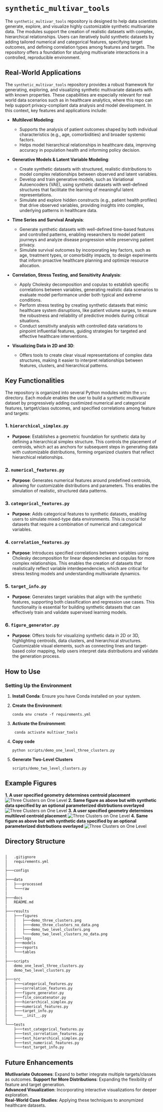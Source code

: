 # `synthetic_multivar_tools`

The `synthetic_multivar_tools` repository is designed to help data scientists generate, explore, and visualize highly customizable synthetic multivariate data. The modules support the creation of realistic datasets with complex, hierarchical relationships. Users can iteratively build synthetic datasets by adding tailored numerical and categorical features, specifying target outcomes, and defining correlation types among features and targets. The repository offers a foundation for studying multivariate interactions in a controlled, reproducible environment.

## Real-World Applications
The `synthetic_multivar_tools` repository provides a robust framework for generating, exploring, and visualizing synthetic multivariate datasets with with known properties. These capabilities are especially relevant for real world data scenarios such as in healthcare analytics, where this repo can help support privacy-compliant data analysis and model development. In this context, key features and applications include:

- **Multilevel Modeling**:
  - Supports the analysis of patient outcomes shaped by both individual characteristics (e.g., age, comorbidities) and broader systemic factors.
  - Helps  model hierarchical relationships in healthcare data, improving accuracy in population health and informing policy decision.

- **Generative Models & Latent Variable Modeling**:
   - Create synthetic datasets with structured, realistic distributions to model complex relationships between observed and latent variables. 
   - Develop and train generative models, such as Variational Autoencoders (VAE), using synthetic datasets with well-defined structures that facilitate the learning of meaningful latent representations.
   - Simulate and explore hidden constructs (e.g., patient health profiles) that drive observed variables, providing insights into complex, underlying patterns in healthcare data.

- **Time Series and Survival Analysis**:
  - Generate synthetic datasets with well-defined time-based features and controlled patterns, enabling researchers to model patient journeys and analyze disease progression while preserving patient privacy.
  - Simulate survival outcomes by incorporating key factors, such as age, treatment types, or comorbidity impacts, to design experiments that inform proactive healthcare planning and optimize resource allocation.

- **Correlation, Stress Testing, and Sensitivity Analysis**:
  - Apply Cholesky decomposition and copulas to establish specific correlations between variables, generating realistic data scenarios to evaluate model performance under both typical and extreme conditions.
  - Perform stress testing by creating synthetic datasets that mimic healthcare system disruptions, like patient volume surges, to ensure the robustness and reliability of predictive models during critical situations.
  - Conduct sensitivity analysis with controlled data variations to pinpoint influential features, guiding strategies for targeted and effective healthcare interventions.

- **Visualizing Data in 2D and 3D**:
  - Offers tools to create clear visual representations of complex data structures, making it easier to interpret relationships between features, clusters, and hierarchical patterns.


## Key Functionalities

The repository is organized into several Python modules within the `src` directory. Each module enables the user to build a synthetic multivariate dataset by progressively adding custimized numerical and categorical features, tartget/class outcomes, and specified correlations among feature and targets:

### 1. **`hierarchical_simplex.py`**
- **Purpose**: Establishes a geometric foundation for synthetic data by defining a hierarchical simplex structure. This controls the placement of centroids, which act as anchors for subsequent steps in generating data with customizable distributions, forming organized clusters that reflect hierarchical relationships.

### 2. **`numerical_features.py`**
   - **Purpose**: Generates numerical features around predefined centroids, allowing for customizable distributions and parameters. This enables the simulation of realistic, structured data patterns.

### 3. **`categorical_features.py`**
   - **Purpose**: Adds categorical features to synthetic datasets, enabling users to simulate mixed-type data environments. This is crucial for datasets that require a combination of numerical and categorical variables.

### 4. **`correlation_features.py`**
   - **Purpose**: Introduces specified correlations between variables using Cholesky decomposition for linear dependencies and copulas for more complex relationships. This enables the creation of datasets that realistically reflect variable interdependencies, which are critical for stress testing models and understanding multivariate dynamics.


### 5. **`target_info.py`**
   - **Purpose**: Generates target variables that align with the synthetic features, supporting both classification and regression use cases. This functionality is essential for building synthetic datasets that can effectively train and validate supervised learning models.

### 6. **`figure_generator.py`**
   - **Purpose**: Offers tools for visualizing synthetic data in 2D or 3D, highlighting centroids, data clusters, and hierarchical structures. Customizable visual elements, such as connecting lines and target-based color mapping, help users interpret data distributions and validate the generation process.

## How to Use
### Setting Up the Environment
1. **Install Conda**: Ensure you have Conda installed on your system.

2. **Create the Environment**:
   ```
   conda env create -f requirements.yml
3. **Activate the Environment**:
   ```
    conda activate multivar_tools
4. **Copy code**
    ```  
    python scripts/demo_one_level_three_clusters.py
    ```
5. **Generate Two-Level Clusters**
    ```
    scripts/demo_two_level_clusters.py
    ```
    
## Example Figures
**1. A user specified geometry determines centroid placement**
![Three Clusters on One Level](results/figures/demo_three_clusters_no_data.png)
**2. Same figure as above but with synthetic data specified by an optional parameterized distrbutions overlayed**
![Three Clusters on One Level](results/figures/demo_three_clusters.png)
**3. A user specified geometry determines multilevel centroid placement**
![Three Clusters on One Level](results/figures/demo_two_level_clusters_no_data.png)
**4. Same figure as above but with synthetic data specified by an optional parameterized distrbutions overlayed**
![Three Clusters on One Level](results/figures/demo_two_level_clusters.png)

## Directory Structure
```markdown

│   .gitignore
│   requirements.yml
│
├───configs
│
├───data
│   ├───processed
│   └───raw
│
├───docs
│   README.md
│
├───results
│   ├───figures
│   │   ├───demo_three_clusters.png
│   │   ├───demo_three_clusters_no_data.png
│   │   ├───demo_two_level_clusters.png
│   │   └───demo_two_level_clusters_no_data.png
│   ├───logs
│   ├───models
│   ├───reports
│   └───tables
│
├───scripts
│   demo_one_level_three_clusters.py
│   demo_two_level_clusters.py
│
├───src
│   ├───categorical_features.py
│   ├───correlation_features.py
│   ├───figure_generator.py
│   ├───file_concatenator.py
│   ├───hierarchical_simplex.py
│   ├───numerical_features.py
│   ├───target_info.py
│   └───__init__.py
│
└───tests
    ├───test_categorical_features.py
    ├───test_correlation_features.py
    ├───test_hierarchical_simplex.py
    ├───test_numerical_features.py
    └───test_target_info.py
```
## Future Enhancements
**Mutlivariate Outcomes**: Expand to better integrate multiple targets/classes as outcomes. 
**Support for More Distributions**: Expanding the flexibility of feature and target generation.   
**Advanced Visualization**: Incorporating interactive visualizations for deeper exploration.  
**Real-World Case Studies**: Applying these techniques to anonymized healthcare datasets.

